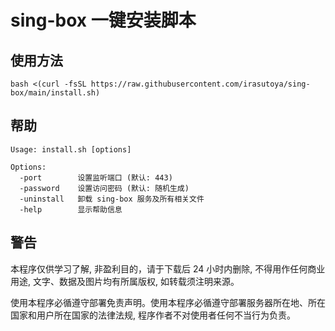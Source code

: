 # sing-box 一键安装脚本

## 使用方法

```shell
bash <(curl -fsSL https://raw.githubusercontent.com/irasutoya/sing-box/main/install.sh)
```

## 帮助

```shell
Usage: install.sh [options]

Options:
  -port        设置监听端口 (默认: 443)
  -password    设置访问密码 (默认: 随机生成)
  -uninstall   卸载 sing-box 服务及所有相关文件
  -help        显示帮助信息
```

## 警告

本程序仅供学习了解, 非盈利目的，请于下载后 24 小时内删除, 不得用作任何商业用途, 文字、数据及图片均有所属版权, 如转载须注明来源。

使用本程序必循遵守部署免责声明。使用本程序必循遵守部署服务器所在地、所在国家和用户所在国家的法律法规, 程序作者不对使用者任何不当行为负责。
